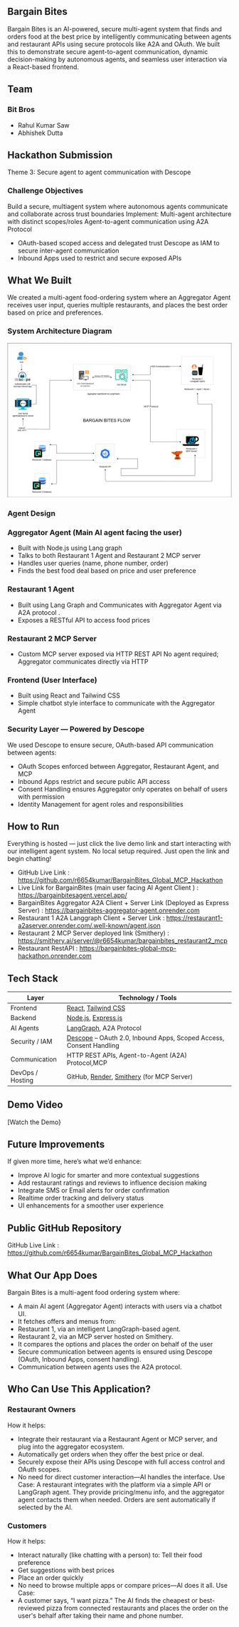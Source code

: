## Bargain Bites
Bargain Bites is an AI-powered, secure multi-agent system that finds and orders food at the best price by intelligently communicating between agents and restaurant APIs using secure protocols like A2A and OAuth. We built this to demonstrate secure agent-to-agent communication, dynamic decision-making by autonomous agents, and seamless user interaction via a React-based frontend.
## Team
### Bit Bros
- Rahul Kumar Saw
- Abhishek Dutta

## Hackathon Submission
Theme 3: Secure agent to agent communication with Descope

### Challenge Objectives
Build a secure, multiagent system where autonomous agents communicate and collaborate across trust boundaries
Implement:
Multi-agent architecture with distinct scopes/roles
Agent-to-agent communication using A2A Protocol
- OAuth-based scoped access and delegated trust
Descope as IAM to secure inter-agent communication
- Inbound Apps used to restrict and secure exposed APIs

## What We Built
We created a multi-agent food-ordering system where an Aggregator Agent receives user input, queries multiple restaurants, and places the best order based on price and preferences.

### System Architecture Diagram

![Bargain Bites Flow](./Assets/ArchitectureDiagram.png)


### Agent Design
### Aggregator Agent (Main AI agent facing the user)
- Built with Node.js using Lang graph
- Talks to both Restaurant 1 Agent and Restaurant 2 MCP server
- Handles user queries (name, phone number, order)
- Finds the best food deal based on price and user preference
### Restaurant 1 Agent
- Built using Lang Graph and Communicates with Aggregator Agent via A2A protocol .
- Exposes a RESTful API to access food prices
### Restaurant 2 MCP Server
- Custom MCP server exposed via HTTP REST API
No agent required; Aggregator communicates directly via HTTP

### Frontend (User Interface)
- Built using React and Tailwind CSS
- Simple chatbot style interface to communicate with the Aggregator Agent


### Security Layer — Powered by Descope
We used Descope to ensure secure, OAuth-based API communication between agents:
- OAuth Scopes enforced between Aggregator, Restaurant Agent, and MCP
- Inbound Apps restrict and secure public API access
- Consent Handling ensures Aggregator only operates on behalf of users with permission
- Identity Management for agent roles and responsibilities


## How to Run
Everything is hosted — just click the live demo link and start interacting with our intelligent agent system.
No local setup required. Just open the link and begin chatting!
- GitHub Live Link : https://github.com/r6654kumar/BargainBites_Global_MCP_Hackathon
- Live Link for BargainBites (main user facing AI Agent Client ) : https://bargainbitesagent.vercel.app/
- BargainBites Aggregator  A2A Client + Server Link (Deployed as Express Server)  :  https://bargainbites-aggregator-agent.onrender.com
- Restaurant 1 A2A Langgraph Client + Server Link : https://restaurant1-a2aserver.onrender.com/.well-known/agent.json
- Restaurant 2 MCP Server deployed link (Smithery) : https://smithery.ai/server/@r6654kumar/bargainbites_restaurant2_mcp
- Restaurant RestAPI : https://bargainbites-global-mcp-hackathon.onrender.com 



## Tech Stack

| Layer               | Technology / Tools                                                                             |
|---------------------|------------------------------------------------------------------------------------------------|
| Frontend            | [React](https://reactjs.org/), [Tailwind CSS](https://tailwindcss.com/)                        |
| Backend             | [Node.js](https://nodejs.org/), [Express.js](https://expressjs.com/)                           |
| AI Agents           | [LangGraph](https://www.langgraph.dev/), A2A Protocol                                          |
| Security / IAM      | [Descope](https://www.descope.com/) – OAuth 2.0, Inbound Apps, Scoped Access, Consent Handling |
| Communication       | HTTP REST APIs, Agent-to-Agent (A2A) Protocol,MCP                                               |
| DevOps / Hosting    | GitHub, [Render](https://render.com/), [Smithery](https://smithery.dev/) (for MCP Server)      |



## Demo Video
[Watch the Demo}


## Future Improvements
If given more time, here’s what we’d enhance:
- Improve AI logic for smarter and more contextual suggestions
- Add restaurant ratings and reviews to influence decision making
- Integrate SMS or Email alerts for order confirmation
- Realtime order tracking and delivery status
- UI enhancements for a smoother user experience

## Public GitHub Repository

GitHub Live Link : https://github.com/r6654kumar/BargainBites_Global_MCP_Hackathon


## What Our App Does
Bargain Bites is a multi-agent food ordering system where:
- A main AI agent (Aggregator Agent) interacts with users via a chatbot UI.
- It fetches offers and menus from:
- Restaurant 1, via an intelligent LangGraph-based agent.
- Restaurant 2, via an MCP server hosted on Smithery.
- It compares the options and places the order on behalf of the user
- Secure communication between agents is ensured using Descope (OAuth, Inbound Apps, consent handling).
- Communication between agents uses the A2A protocol.

## Who Can Use This Application?

### Restaurant Owners
How it helps:
- Integrate their restaurant via a Restaurant Agent or MCP server, and plug into the aggregator ecosystem.
- Automatically get orders when they offer the best price or deal.
- Securely expose their APIs using Descope with full access control and OAuth scopes.
- No need for direct customer interaction—AI handles the interface.
Use Case:
A restaurant integrates with the platform via a simple API or LangGraph agent. They provide pricing/menu info, and the aggregator agent contacts them when needed. Orders are sent automatically if selected by the AI.

### Customers
How it helps:
- Interact naturally (like chatting with a person) to:
Tell their food preference
- Get suggestions with best prices
- Place an order quickly
- No need to browse multiple apps or compare prices—AI does it all.
Use Case:
- A customer says, “I want pizza.” The AI finds the cheapest or best-reviewed pizza from connected restaurants and places the order on the user's behalf after taking their name and phone number.

